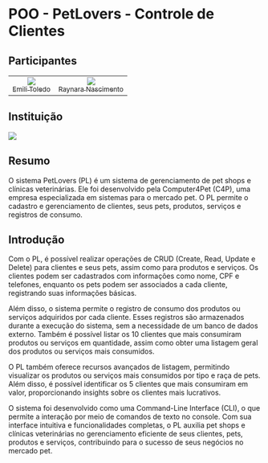 # POO - PetLovers - Controle de Clientes

## Participantes

<table>
    <tr>
        <td style="text-align:center">
            <a href="https://github.com/EmiliToledo" target="blank" rel="noopener"><img src="https://avatars.githubusercontent.com/u/129809411?s=115&u=ceec49c530e4aefdb650f0b5daa1666d5b4685d6&v=4"><br><sub>Emili Toledo</sub></a>
        </td>
        <td style="text-align:center">
            <a href="https://github.com/raynaranasc" target="blank" rel="noopener"><img src="https://avatars.githubusercontent.com/u/90811047?s=115&v=4"><br><sub>Raynara Nascimento</sub></a>
        </td>
    </tr>
</table>

## Instituição

<img src="https://i.imgur.com/3mnBkvC.png">

## Resumo

O sistema PetLovers (PL) é um sistema de gerenciamento de pet shops e clínicas veterinárias. Ele foi desenvolvido pela Computer4Pet (C4P), uma empresa especializada em sistemas para o mercado pet. O PL permite o cadastro e gerenciamento de clientes, seus pets, produtos, serviços e registros de consumo.

## Introdução

Com o PL, é possível realizar operações de CRUD (Create, Read, Update e Delete) para clientes e seus pets, assim como para produtos e serviços. Os clientes podem ser cadastrados com informações como nome, CPF e telefones, enquanto os pets podem ser associados a cada cliente, registrando suas informações básicas.

Além disso, o sistema permite o registro de consumo dos produtos ou serviços adquiridos por cada cliente. Esses registros são armazenados durante a execução do sistema, sem a necessidade de um banco de dados externo. Também é possível listar os 10 clientes que mais consumiram produtos ou serviços em quantidade, assim como obter uma listagem geral dos produtos ou serviços mais consumidos.

O PL também oferece recursos avançados de listagem, permitindo visualizar os produtos ou serviços mais consumidos por tipo e raça de pets. Além disso, é possível identificar os 5 clientes que mais consumiram em valor, proporcionando insights sobre os clientes mais lucrativos.

O sistema foi desenvolvido como uma Command-Line Interface (CLI), o que permite a interação por meio de comandos de texto no console. Com sua interface intuitiva e funcionalidades completas, o PL auxilia pet shops e clínicas veterinárias no gerenciamento eficiente de seus clientes, pets, produtos e serviços, contribuindo para o sucesso de seus negócios no mercado pet.
